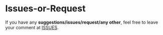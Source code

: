 # Issues-or-Request

If you have any **suggestions/issues/request/any other**, feel free to leave your comment at [ISSUES](https://github.com/Jackstar1212/Issues-or-request/issues). 
